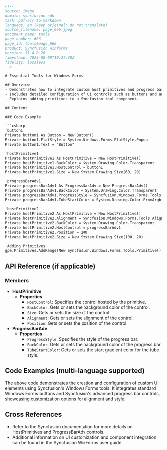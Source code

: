 ```html
<!-- 
source: image
domain: syncfusion-sdk
task: pdf-ocr-to-markdown
language: en (keep original; do not translate)
source_filename: page_666.jpeg
document_name: tools
page_number: 666
page_id: tools#page_666
product: Syncfusion Winforms
version: 11.4.0.26
timestamp: 2025-08-09T10:27:30Z
fidelity: lossless
-->

# Essential Tools for Windows Forms

## Overview
- Demonstrates how to integrate custom host primitives and progress bars with Syncfusion Windows Forms tools.
- Includes detailed configuration of UI controls such as buttons and advanced progress bar styles.
- Explains adding primitives to a Syncfusion tool component.

## Content

### Code Example

```csharp
'button1
Private button1 As Button = New Button()
Private button1.FlatStyle = System.Windows.Forms.FlatStyle.Popup
Private button1.Text = "Button"

'hostPrimitive1
Private hostPrimitive1 As HostPrimitive = New HostPrimitive()
Private hostPrimitive1.BackColor = System.Drawing.Color.Transparent
Private hostPrimitive1.HostControl = button1
Private hostPrimitive1.Size = New System.Drawing.Size(60, 20)

'progressBarAdv1
Private progressBarAdv1 As ProgressBarAdv = New ProgressBarAdv()
Private progressBarAdv1.BackColor = System.Drawing.Color.Transparent
Private progressBarAdv1.ProgressStyle = Syncfusion.Windows.Forms.Tools.ProgressBarStyles.Tube
Private progressBarAdv1.TubeStartColor = System.Drawing.Color.FromArgb((CInt((CByte(255)))), (CInt((CByte(192)))), (CInt((CByte(192)))))
  
'hostPrimitive2
Private hostPrimitive2 As HostPrimitive = New HostPrimitive()
Private hostPrimitive2.Alignment = Syncfusion.Windows.Forms.Tools.Alignment.Bottom
Private hostPrimitive2.BackColor = System.Drawing.Color.Transparent
Private hostPrimitive2.HostControl = progressBarAdv1
Private hostPrimitive2.Position = 200
Private hostPrimitive2.Size = New System.Drawing.Size(100, 20)

'Adding Primitives
gpe.Primitives.AddRange(New Syncfusion.Windows.Forms.Tools.Primitive() {hostPrimitive1, hostPrimitive2})
```

## API Reference (if applicable)

### Members
- **HostPrimitive**
  - **Properties**
    - `HostControl`: Specifies the control hosted by the primitive.
    - `BackColor`: Gets or sets the background color of the control.
    - `Size`: Gets or sets the size of the control.
    - `Alignment`: Gets or sets the alignment of the control.
    - `Position`: Gets or sets the position of the control.
- **ProgressBarAdv**
  - **Properties**
    - `ProgressStyle`: Specifies the style of the progress bar.
    - `BackColor`: Gets or sets the background color of the progress bar.
    - `TubeStartColor`: Gets or sets the start gradient color for the tube style.

## Code Examples (multi-language supported)

The above code demonstrates the creation and configuration of custom UI elements using Syncfusion's Windows Forms tools. It integrates standard Windows Forms buttons and Syncfusion's advanced progress bar controls, showcasing customization options for alignment and style.

## Cross References

- Refer to the Syncfusion documentation for more details on HostPrimitives and ProgressBarAdv controls.
- Additional information on UI customization and component integration can be found in the Syncfusion WinForms user guide.

<!-- tags: [winforms, syncfusion, hostprimitive, progressbaradv, tools] keywords: [custom ui elements, alignment, styles, controls, integration, progress bar, host, primitive, alignment, assembly, configuration] -->
```
